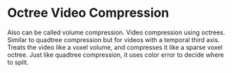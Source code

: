 # Octree Video Compression
Also can be called volume compression.
Video compression using octrees. Similar to quadtree compression but for videos with a temporal third axis. Treats the video like a voxel volume, and compresses it like a sparse voxel octree. Just like quadtree compression, it uses color error to decide where to split.
